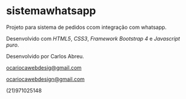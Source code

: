 # sistemawhatsapp
Projeto para sistema de pedidos ccom integração com whatsapp.

Desenvolvido com *HTML5*, *CSS3*, *Framework Bootstrap 4* e *Javascript puro*.

Desenvolvido por Carlos Abreu.

ocariocawebdesig@gmail.com

ocariocawebdesign@gmail.com

(21)971025148